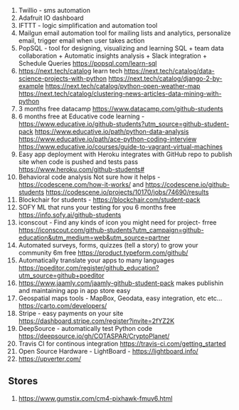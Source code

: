 1. Twillio - sms automation 
2. Adafruit IO dashboard
3. IFTTT - logic simplification and automation tool
4. Mailgun email automation tool for mailing lists and analytics, personalize email, trigger email when user takes action
5. PopSQL - tool for designing, visualizing and learning SQL + team data collaboration + Automatic insights analysis + Slack integration + Schedule Queries https://popsql.com/learn-sql
6. https://next.tech/catalog learn tech
https://next.tech/catalog/data-science-projects-with-python
https://next.tech/catalog/django-2-by-example
https://next.tech/catalog/python-open-weather-map
https://next.tech/catalog/clustering-news-articles-data-mining-with-python
7. 3 months free datacamp https://www.datacamp.com/github-students
8. 6 months free at Educative code learning - https://www.educative.io/github-students?utm_source=github-student-pack
https://www.educative.io/path/python-data-analysis
https://www.educative.io/path/ace-python-coding-interview
https://www.educative.io/courses/guide-to-vagrant-virtual-machines
9. Easy app deployment with Heroku integrates with GitHub repo to publish site when code is pushed and tests pass https://www.heroku.com/github-students#
10. Behavioral code analysis Not sure how it helps - https://codescene.com/how-it-works/ and https://codescene.io/github-students
https://codescene.io/projects/10170/jobs/74690/results
11. Blockchair for students - https://blockchair.com/student-pack 
12. SOFY ML that runs your testing for you 6 months free https://info.sofy.ai/github-students
13. iconscout - Find any kinds of icon you might need for project- frree https://iconscout.com/github-students?utm_campaign=github-education&utm_medium=web&utm_source=partner
14. Automated surveys, forms, quizzes (tell a story) to grow your community 6m free https://product.typeform.com/github/
15. Automatically translate your apps to many languages https://poeditor.com/register/github_education?utm_source=github+poeditor
16. https://www.jaamly.com/jaamly-github-student-pack makes publishin and maintaining app in app store easy 
17. Geospatial maps tools - MapBox, Geodata, easy integration, etc etc... https://carto.com/developers/
18. Stripe - easy payments on your site https://dashboard.stripe.com/register?invite=2fYZ2K
19. DeepSource - automatically test Python code 
https://deepsource.io/gh/COTASPAR/CryptoPlanet/
20. Travis CI for continous integration https://travis-ci.com/getting_started
21. Open Source Hardware - LightBoard - https://lightboard.info/
22. https://upverter.com/


## Stores
1. https://www.gumstix.com/cm4-pixhawk-fmuv6.html
